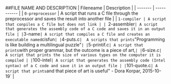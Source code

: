##FILE NAME AND DESCRIPTION
| Fileneame | Description |
| ------- | ----------- |
| `0-preprocessor` | A script that runs a C file through the preprocessor and saves the result into another file |
| `1-compiler | A script that conpiles a C file but does not link |
| `2-assembler` | A script that generates the assembly code of a C code and saves it in an output file |
| `3-name` | A script that compiles a C file and creates an executable named `cisfun` |
| `4-puts.c` |  A scripts that prints `"Programming is like building a multilingual puzzle"` |
| `5-printif.c` | A script that prints `with proper grammar, but the outcome is a piece of art,` |
| `6-size.c` | A script that prints the size of various types on the computer it is compiled |
| `100-intel` | A script that generates the assembly code (Intel syntax) of a C code and save it in an output file |
| `101-quote.c` | A script that prints `and that piece of art is useful" - Dora Korpar, 2015-10-19` |
